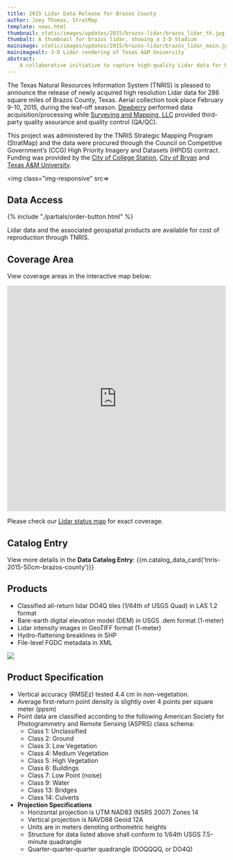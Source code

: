 ```yaml
---
title: 2015 Lidar Data Release for Brazos County
author: Joey Thomas, StratMap
template: news.html
thumbnail: static/images/updates/2015/brazos-lidar/brazos_lidar_th.jpg
thumbalt: A thumbnail for brazos lidar, showing a 3-D Stadium
mainimage: static/images/updates/2015/brazos-lidar/brazos_lidar_main.jpg
mainimagealt: 3-D Lidar rendering of Texas A&M University
abstract:
    A collaborative initiative to capture high-quality Lidar data for Brazos County, Texas
---
```


The Texas Natural Resources Information System (TNRIS) is pleased to announce the release of newly acquired high resolution Lidar data for 286 square miles of Brazos County, Texas. Aerial collection took place February 9-10, 2015, during the leaf-off season. [Dewberry](http://www.dewberry.com/services/geospatial) performed data acquisition/processing while [Surveying and Mapping, LLC](http://www.sam.biz/) provided third-party quality assurance and quality control (QA/QC).

This project was administered by the TNRIS Strategic Mapping Program (StratMap) and the data were procured through the Council on Competitive Government’s (CCG) High Priority Imagery and Datasets (HPIDS) contract. Funding was provided by the [City of College Station](http://www.cstx.gov/), [City of Bryan](https://www.bryantx.gov/) and [Texas A&M University](http://www.tamu.edu/).

<img class="img-responsive" src=>

## Data Access
<div class="media">
  <div class="media-left">
    {% include "./partials/order-button.html" %}
  </div>
  <div class="media-body">
    <p>Lidar data and the associated geospatial products are available for cost of reproduction through TNRIS.</p>
  </div>
</div>

## Coverage Area

View coverage areas in the interactive map below:

<iframe width="100%" height="520" frameborder="0" src="https://tnris.cartodb.com/viz/9214a5fa-63b4-11e5-9475-0e73ffd62169/embed_map" allowfullscreen webkitallowfullscreen mozallowfullscreen oallowfullscreen msallowfullscreen></iframe>

Please check our [Lidar status map](http://tnris.maps.arcgis.com/apps/Viewer/index.html?appid=3a5712b6cc36472f8036446e7b49c52d) for exact coverage.

## Catalog Entry

View more details in the **Data Catalog Entry**:
{{m.catalog_data_card('tnris-2015-50cm-brazos-county')}}

## Products
- Classified all-return lidar DO4Q tiles (1/64th of USGS Quad) in LAS 1.2 format
- Bare-earth digital elevation model (DEM) in USGS .dem format (1-meter)
- Lidar intensity images in GeoTIFF format (1-meter)
- Hydro-flattening breaklines in SHP
- File-level FGDC metadata in XML


<img class="img-responsive" src="{{m.link('static/images/updates/2015/brazos-lidar/brazos_lidar_overview.jpg')}}">

## Product Specification
- Vertical accuracy (RMSEz) tested 4.4 cm in non-vegetation.
- Average first-return point density is slightly over 4 points per square meter (ppsm)
- Point data are classified according to the following American Society for Photogrammetry and Remote Sensing (ASPRS) class schema:
  * Class 1: Unclassified
  * Class 2: Ground
  * Class 3: Low Vegetation
  * Class 4: Medium Vegetation
  * Class 5: High Vegetation
  * Class 6: Buildings
  * Class 7: Low Point (noise)
  * Class 9: Water
  * Class 13: Bridges
  * Class 14: Culverts
- **Projection Specifications**
  + Horizontal projection is UTM NAD83 (NSRS 2007) Zones 14
  + Vertical projection is NAVD88 Geoid 12A
  + Units are in meters denoting orthometric heights
  + Structure for data listed above shall conform to 1/64th USGS 7.5-minute quadrangle
  + Quarter-quarter-quarter quadrangle (DOQQQQ, or DO4Q)




